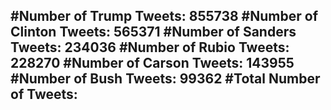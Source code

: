 #Number of Trump Tweets: 855738
#Number of Clinton Tweets: 565371
#Number of Sanders Tweets: 234036
#Number of Rubio Tweets: 228270
#Number of Carson Tweets: 143955
#Number of Bush Tweets: 99362
#Total Number of Tweets:  
---
